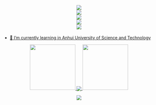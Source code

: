 <h1 align="center">
  <a href="https://downsxu.top/">
    <img src="https://readme-typing-svg.herokuapp.com?color=%2336BCF7&lines=System.out.print(%22Hello%EF%BC%8Cworld%22);"><br>
    <img src="https://readme-typing-svg.herokuapp.com?color=%2336BCF7&lines=print(%22Hello%EF%BC%8Cworld%22);"><br>
    <img src="https://readme-typing-svg.herokuapp.com?color=%2336BCF7&lines=cout<<%22Hello%EF%BC%8Cworld%22;"><br>
    <img src="https://readme-typing-svg.herokuapp.com?color=%2336BCF7&lines=printf(%22Hello%EF%BC%8Cworld%22);"><br>
    <img src="https://readme-typing-svg.herokuapp.com?color=%2336BCF7&lines=console.log(%22Hello%EF%BC%8Cworld%22);"
  </a>
</h1>

- 🌱 I’m currently learning in Anhui University of Science and Technology
  
  <!-- 连续提交代码天数记录 -->
<p align="center">
  <img width="150" src="https://cdn.cbd.int/anzhiyu-assets/image/common/github-info/left-wing.png" />
  <img align="center" src="https://github-readme-streak-stats.herokuapp.com/?user=DownsXu&theme=dark&hide_border=true" />
  <img width="150" src="https://cdn.cbd.int/anzhiyu-assets/image/common/github-info/right-wing.png" />
</p>

<!-- <div align="center">
  <img height="137px" src="https://github-readme-stats.vercel.app/api?username=DownsXu&hide_title=true&hide_border=true&show_icons=trueline_height=21&text_color=000&icon_color=000&bg_color=0,ea6161,ffc64d,fffc4d,52fa5a&theme=graywhite" />
  <img height="137px" src="https://github-readme-stats.vercel.app/api/top-langs/?username=DownsXu&hide_title=true&hide_border=true&layout=compact&langs_count=6&text_color=000&icon_color=fff&bg_color=0,52fa5a,4dfcff,c64dff&theme=graywhite" />
</div> -->

  
  
<div align="center"><img  src="https://github-profile-trophy.vercel.app/?username=DownsXu&theme=gruvbox&row=1&column=7&no-frame=true&no-bg=true" /></div>
<br>
  
